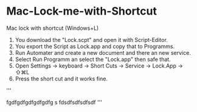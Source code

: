 # Mac-Lock-me-with-Shortcut
Mac lock with shortcut (Windows+L)

1.  You download the "Lock.scpt" and open it with Script-Editor.
2.  You export the Script as Lock.app and copy that to Programms.
3.  Run Automater and create a new document and there an new service.
4.  Select Run Programm an select the "Lock.app" then safe that.
5.  Open Settings -> keyboard -> Short Cuts -> Service -> Lock.App -> ⇧⌘L
6.  Press the short cut and it works fine.

'''

fgdfgdfgdfgdfgdfg s fdsdfsdfsdfsdf
'''
